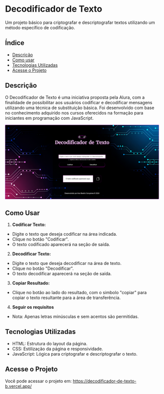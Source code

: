 # Decodificador de Texto

Um projeto básico para criptografar e descriptografar textos utilizando um método específico de codificação.

## Índice

- [Descrição](#descrição)
- [Como usar](#como-usar)
- [Tecnologias Utilizadas](#tecnologias-utilizadas)
- [Acesse o Projeto](#acesse-o-projeto)

## Descrição

O Decodificador de Texto é uma iniciativa proposta pela Alura, com a finalidade de possibilitar aos usuários codificar e decodificar mensagens utilizando uma técnica de substituição básica. Foi desenvolvido com base no conhecimento adquirido nos cursos oferecidos na formação para iniciantes em programação com JavaScript.

![Tela Inicial](assets/print-tela-inicial.png)

## Como Usar

1. **Codificar Texto:**

- Digite o texto que deseja codificar na área indicada.
- Clique no botão "Codificar".
- O texto codificado aparecerá na seção de saída.

2. **Decodificar Texto:**

- Digite o texto que deseja decodificar na área de texto.
- Clique no botão "Decodificar".
- O texto decodificar aparecerá na seção de saída.

3. **Copiar Resultado:**

- Clique no botão ao lado do resultado, com o simbolo "copiar" para copiar o texto resultante para a área de transferência.

4. **Seguir os requisitos**

- Nota: Apenas letras minúsculas e sem acentos são permitidas.

## Tecnologias Utilizadas

- HTML: Estrutura do layout da página.
- CSS: Estilização da página e responsividade.
- JavaScript: Lógica para criptografar e descriptografar o texto.

## Acesse o Projeto

Você pode acessar o projeto em: https://decodificador-de-texto-b.vercel.app/
